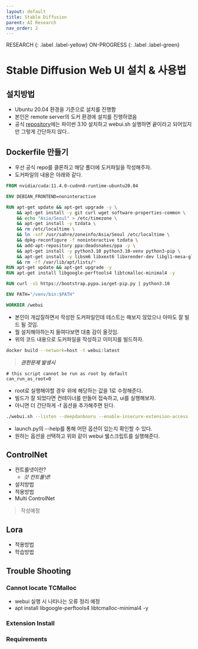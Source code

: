 ```yaml
---
layout: default
title: Stable Diffusion
parent: AI Research
nav_order: 2
---
```


RESEARCH
{: .label .label-yellow}
ON-PROGRESS
{: .label .label-green}

# Stable Diffusion Web UI 설치 & 사용법

## 설치방법
- Ubuntu 20.04 환경을 기준으로 설치를 진행함
- 본인은 remote server의 도커 환경에 설치를 진행하였음
- 공식 [repository](https://github.com/AUTOMATIC1111/stable-diffusion-webui)에는 파이썬 3.10 설치하고 webui.sh 실행하면 끝이라고 되어있지만 그렇게 간단하지 않다..

## Dockerfile 만들기
- 우선 공식 repo를 클론하고 해당 폴더에 도커파일을 작성해주자.
- 도커파일의 내용은 아래와 같다.   

```dockerfile
FROM nvidia/cuda:11.4.0-cudnn8-runtime-ubuntu20.04

ENV DEBIAN_FRONTEND=noninteractive

RUN apt-get update && apt-get upgrade -y \
    && apt-get install -y git curl wget software-properties-common \
    && echo "Asia/Seoul" > /etc/timezone \
    && apt-get install -y tzdata \
    && rm /etc/localtime \
    && ln -snf /usr/sahre/zoneinfo/Asia/Seoul /etc/localtime \
    && dpkg-reconfigure -f noninteractive tzdata \
    && add-apt-repository ppa:deadsnakes/ppa -y \
    && apt-get install -y python3.10 python3.10-venv python3-pip \
    && apt-get install -y libsm6 libxext6 libxrender-dev libgl1-mesa-glx libglib2.0-0 \
    && rm -rf /var/lib/apt/lists/*
RUN apt-get update && apt-get upgrade -y
RUN apt-get install libgoogle-perftools4 libtcmalloc-minimal4 -y

RUN curl -sS https://bootstrap.pypa.io/get-pip.py | python3.10

ENV PATH="/venv/bin:$PATH"

WORKDIR /webui
```

- 본인이 개삽질하면서 작성한 도커파일인데 테스트는 해보지 않았으나 아마도 잘 빌드 될 것임.
- 뭘 설치해야하는지 들여다보면 대충 감이 올것임.
- 위의 코드 내용으로 도커파일을 작성하고 이미지를 빌드하자.
```bash
docker build --network=host -t webui:latest
``` 
> <b>*권한문제 발생시*</b>
```shell
# this script cannot be run as root by default
can_run_as_root=0
```
- root로 실행해야할 경우 위에 해당하는 값을 1로 수정해준다.
- 빌드가 잘 되었다면 컨테이너를 만들어 접속하고, ui를 실행해보자.
- 아니면 더 간단하게 -f 옵션을 추가해주면 된다.
```bash
./webui.sh --listen --deepdanbooru --enable-insecure-extension-access
```
- launch.py의 --help를 통해 어떤 옵션이 있는지 확인할 수 있다. 
- 원하는 옵션을 선택하고 위와 같이 webui 쉘스크립트를 실행해준다. 


## ControlNet
- 컨트롤넷이란?
    - *갓 컨트롤넷!*
- 설치방법
- 적용방법
- Multi ControlNet
> 작성예정

## Lora
- 적용방법
- 학습방법

## Trouble Shooting
### Cannot locate TCMalloc
- webui 실행 시 나타나는 오류 정리 예정
- apt install libgoogle-perftools4 libtcmalloc-minimal4 -y

### Extension Install
### Requirements